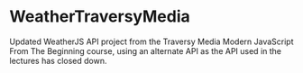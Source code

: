 # WeatherTraversyMedia
Updated WeatherJS API project from the Traversy Media Modern JavaScript From The Beginning course, using an alternate API as the API used in the lectures has closed down.
